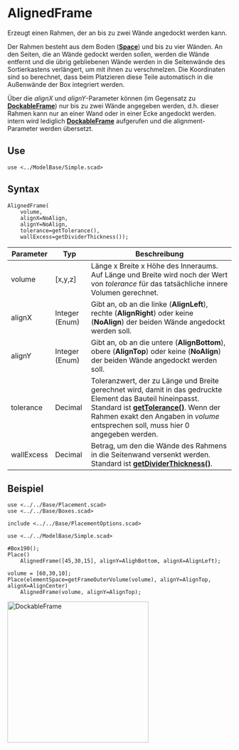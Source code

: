 # AlignedFrame

Erzeugt einen Rahmen, der an bis zu zwei Wände angedockt werden kann.

Der Rahmen besteht aus dem Boden ([__Space__](Space.md)) und bis zu vier Wänden. An den Seiten, die an Wände gedockt werden sollen, werden die Wände entfernt und die übrig gebliebenen Wände werden in die Seitenwände des Sortierkastens verlängert, um mit ihnen zu verschmelzen. Die Koordinaten sind so berechnet, dass beim Platzieren diese Teile automatisch in die Außenwände der Box integriert werden.

Über die *alignX* und *alignY*-Parameter können (im Gegensatz zu [__DockableFrame__](DockabeFrame.md)) nur bis zu zwei Wände angegeben werden, d.h. dieser Rahmen kann nur an einer Wand oder in einer Ecke angedockt werden. intern wird lediglich [__DockableFrame__](DockabeFrame.md) aufgerufen und die alignment-Parameter werden übersetzt.

## Use
```
use <../ModelBase/Simple.scad>
```

## Syntax
```
AlignedFrame(
    volume, 
    alignX=NoAlign,
    alignY=NoAlign,
    tolerance=getTolerance(),
    wallExcess=getDividerThickness());
```

| Parameter | Typ | Beschreibung |
| ------ | ------ | ------ |
| volume | \[x,y,z] | Länge x Breite x Höhe des Inneraums. Auf Länge und Breite wird noch der Wert von *tolerance* für das tatsächliche innere Volumen gerechnet. |
| alignX | Integer (Enum) | Gibt an, ob an die linke (__AlignLeft__), rechte (__AlignRight__) oder keine (__NoAlign__) der beiden Wände angedockt werden soll. |
| alignY | Integer (Enum) | Gibt an, ob an die untere (__AlignBottom__), obere (__AlignTop__) oder keine (__NoAlign__) der beiden Wände angedockt werden soll. |
| tolerance | Decimal | Toleranzwert, der zu Länge und Breite gerechnet wird, damit in das gedruckte Element das Bauteil hineinpasst. Standard ist [__getTolerance()__](../Base/getTolerance.md). Wenn der Rahmen exakt den Angaben in *volume* entsprechen soll, muss hier 0 angegeben werden. |
| wallExcess | Decimal | Betrag, um den die Wände des Rahmens in die Seitenwand versenkt werden. Standard ist [__getDividerThickness()__](getDividerThickness.md). |

## Beispiel

```
use <../../Base/Placement.scad>
use <../../Base/Boxes.scad>

include <../../Base/PlacementOptions.scad>

use <../../ModelBase/Simple.scad>

#Box190();
Place()
    AlignedFrame([45,30,15], alignY=AlighBottom, alignX=AlignLeft);

volume = [60,30,10];
Place(elementSpace=getFrameOuterVolume(volume), alignY=AlignTop, alignX=AlignCenter)
    AlignedFrame(volume, alignY=AlignTop);
```

<img width="317" alt="DockableFrame" src="https://user-images.githubusercontent.com/48654609/169065985-018a196a-e22b-41a2-a48b-83b6a40abd9f.png">
